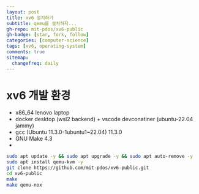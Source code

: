 ```yaml
---
layout: post
title: xv6 설치하기
subtitle: qemu를 설치하자...
gh-repo: mit-pdos/xv6-public
gh-badge: [star, fork, follow]
categories: [computer-science]
tags: [xv6, operating-system]
comments: true
sitemap:
  changefreq: daily
---
```


# xv6 개발 환경

- x86_64 lenovo laptop
- docker desktop (wsl2 backend) + vscode devconatiner (ubuntu-22.04 jammy)
- gcc (Ubuntu 11.3.0-1ubuntu1~22.04) 11.3.0
- GNU Make 4.3
- 
```bash
sudo apt update -y && sudo apt upgrade -y && sudo apt auto-remove -y
sudo apt install qemu-kvm -y
git clone https://github.com/mit-pdos/xv6-public.git
cd xv6-public
make
make qemu-nox
```
